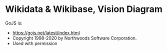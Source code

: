 # Wikidata & Wikibase, Vision Diagram

GoJS is:

- https://gojs.net/latest/index.html
- Copyright 1998-2020 by Northwoods Software Corporation.
- Used with permission